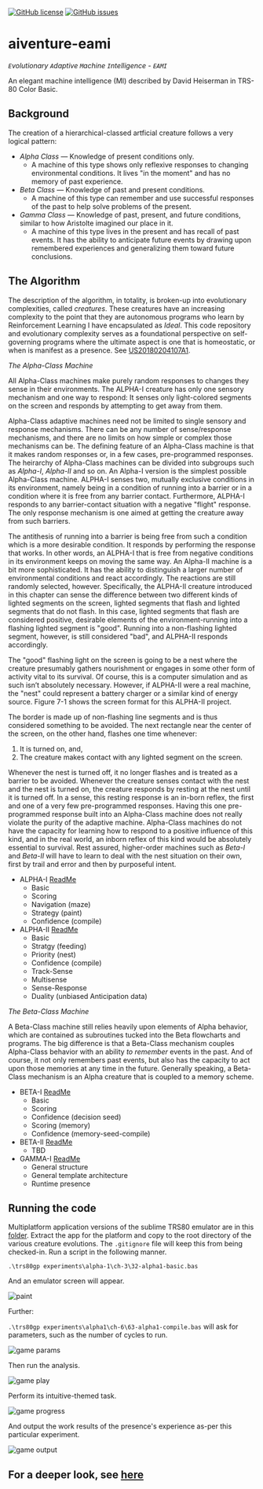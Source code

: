 [![GitHub license](https://img.shields.io/github/license/cartheur/aiventure-eami)](https://github.com/cartheur/aiventure-eami/blob/main/LICENSE.txt)
[![GitHub issues](https://img.shields.io/github/issues/cartheur/aiventure-eami)](https://github.com/cartheur/aiventure-eami/issues)

# aiventure-eami

_`E`volutionary `A`daptive `M`achine `I`ntelligence - `EAMI`_

An elegant machine intelligence (MI) described by David Heiserman in TRS-80 Color Basic.

## Background

The creation of a hierarchical-classed artficial creature follows a very logical pattern:

* _Alpha Class_ — Knowledge of present conditions only.
    - A machine of this type shows only reflexive responses to changing environmental conditions. It lives "in the moment" and has no memory of past experience.
* _Beta Class_ — Knowledge of past and present conditions.
    - A machine of this type can remember and use successful responses of the past to help solve problems of the present.
* _Gamma Class_ — Knowledge of past, present, and future conditions, similar to how Aristolte imagined our place in it.
    - A machine of this type lives in the present and has recall of past events. It has the ability to anticipate future events by drawing upon remembered experiences and generalizing them toward future conclusions.

## The Algorithm

The description of the algorithm, in totality, is broken-up into evolutionary complexities, called _creatures_. These creatures have an increasing complexity to the point that they are autonomous programs who learn by Reinforcement Learning I have encapsulated as _Ideal_. This code repository and evolutionary complexity serves as a foundational perspective on self-governing programs where the ultimate aspect is one that is homeostatic, or when is manifest as a presence. See [US20180204107A1](/literature/US20180204107A1.pdf).

_The Alpha-Class Machine_

All Alpha-Class machines make purely random responses to changes they sense in their environments. The ALPHA-I creature has only one sensory mechanism and one way to respond: It senses only light-colored segments on the screen and responds by attempting to get away from them.

Alpha-Class adaptive machines need not be limited to single sensory and response mechanisms. There can be any number of sense/response mechanisms, and there are no limits on how
simple or complex those mechanisms can be. The defining feature of an Alpha-Class machine is that it makes random responses or, in a few cases, pre-programmed responses. The heirarchy of Alpha-Class machines can be divided into subgroups such as _Alpha-I_, _Alpha-II_ and so on. An Alpha-I version is the simplest possible Alpha-Class machine. ALPHA-I senses two, mutually exclusive conditions in its environment, namely being in a condition of running into a barrier or in a condition where it is free from any barrier contact. Furthermore, ALPHA-I responds to any barrier-contact situation with a negative "flight" response. The only response mechanism is one aimed at getting the creature away from such barriers.

The antithesis of running into a barrier is being free from such a condition which is a more desirable condition. It responds by performing the response that works. In other words, an
ALPHA-I that is free from negative conditions in its environment keeps on moving the same way. An Alpha-II machine is a bit more sophisticated. It has the ability to distinguish a larger number of environmental conditions and react accordingly. The reactions are still randomly selected, however. Specifically, the ALPHA-II creature introduced in this chapter can sense the difference between two different kinds of lighted segments on the screen, lighted segments that flash and lighted segments that do not flash. In this case, lighted segments that flash are considered positive, desirable elements of the environment-running into a flashing lighted segment is "good". Running into a non-flashing lighted segment, however, is still considered "bad", and ALPHA-II responds accordingly.

The "good" flashing light on the screen is going to be a nest where the creature presumably gathers nourishment or engages in some other form of activity vital to its survival. Of course,
this is a computer simulation and as such isn’t absolutely necessary. However, if ALPHA-II were a real machine, the "nest" could represent a battery charger or a similar kind of energy
source. Figure 7-1 shows the screen format for this ALPHA-II project. 

The border is made up of non-flashing line segments and is thus considered something to be avoided. The next rectangle near the center of the screen, on the other hand, flashes one
time whenever:

1. It is turned on, and,
2. The creature makes contact with any lighted segment on the screen.

Whenever the nest is turned off, it no longer flashes and is treated as a barrier to be avoided. Whenever the creature senses contact with the nest and the nest is turned on, the creature responds by resting at the nest until it is turned off. In a sense, this resting response is an in-born reflex, the first and one of a very few pre-programmed responses. Having this one pre-programmed response built into an Alpha-Class machine does not really violate the purity of the adaptive machine. Alpha-Class machines do not have the capacity for learning how to respond to a positive influence of this kind, and in the real world, an inborn reflex of this kind would be absolutely essential to survival. Rest assured, higher-order machines such as _Beta-I_ and _Beta-II_ will have to learn to deal with the nest situation on their own, first by trail and error and then by purposeful intent.

* ALPHA-I [ReadMe](/experiments/alpha-1/README.md)
    - Basic
    - Scoring
    - Navigation (maze)
    - Strategy (paint)
    - Confidence (compile)
* ALPHA-II [ReadMe](/experiments/alpha-2/README.md)
    - Basic
    - Stratgy (feeding)
    - Priority (nest)
    - Confidence (compile)
    - Track-Sense
    - Multisense
    - Sense-Response
    - Duality (unbiased Anticipation data)

_The Beta-Class Machine_

A Beta-Class machine still relies heavily upon elements of Alpha behavior, which are contained as subroutines tucked into the Beta flowcharts and programs. The big difference is that
a Beta-Class mechanism couples Alpha-Class behavior with an ability _to remember_ events in the past. And of course, it not only remembers past events, but also has the capacity to act upon those memories at any time in the future. Generally speaking, a Beta-Class mechanism is an Alpha creature that is coupled to a memory scheme.

* BETA-I [ReadMe](/experiments/beta-1/README.md)
    - Basic
    - Scoring
    - Confidence (decision seed)
    - Scoring (memory)
    - Confidence (memory-seed-compile)
* BETA-II [ReadMe](/experiments/beta-2/README.md)
    - TBD
* GAMMA-I [ReadMe](/experiments/gamma-1/README.md)
    - General structure
    - General template architecture
    - Runtime presence

## Running the code

Multiplatform application versions of the sublime TRS80 emulator are in this [folder](/emulator/). Extract the app for the platform and copy to the root directory of the various creature evolutions. The `.gitignore` file will keep this from being checked-in. Run a script in the following manner.

`.\trs80gp experiments\alpha-1\ch-3\32-alpha1-basic.bas`

And an emulator screen will appear.

![paint](/playback/alpha-paint.gif "paint")

Further:

`.\trs80gp experiments\alpha1\ch-6\63-alpha1-compile.bas` will ask for parameters, such as the number of cycles to run.

![game params](/images/parameters.png "parameters")

Then run the analysis.

![game play](/images/gameplay1.png "play")

Perform its intuitive-themed task.

![game progress](/images/trs80-0.gif "progress")

And output the work results of the presence's experience as-per this particular experiment.

![game output](/images/output.png "output")

For a deeper look, see [here](https://github.com/cartheur/ideal)
----
